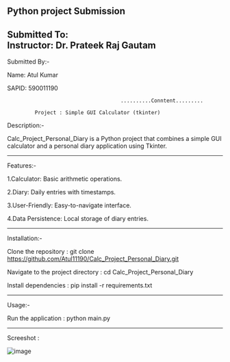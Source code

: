  Python  project Submission
 --------------------------
 Submitted To:                                                             
 Instructor: Dr. Prateek Raj Gautam
 ----------------------------------
 Submitted By:-
 
 Name: Atul Kumar
 
 SAPID: 590011190

                                         ..........Conntent.........

             Project : Simple GUI Calculator (tkinter)



Description:-

Calc_Project_Personal_Diary is a Python project that combines a simple GUI calculator and a personal diary application using Tkinter.
_____________________________________________________________________________________________________________________________________


Features:-

   1.Calculator: Basic arithmetic operations.

   2.Diary: Daily entries with timestamps.

   3.User-Friendly: Easy-to-navigate interface.

   4.Data Persistence: Local storage of diary entries.
______________________________________________________
Installation:-

Clone the repository :  git clone https://github.com/Atul11190/Calc_Project_Personal_Diary.git

Navigate to the project directory :  cd Calc_Project_Personal_Diary

Install dependencies :  pip install -r requirements.txt
______________________________________________________________________________________________

Usage:-

Run the application : python main.py
______________________________________________________________________________________________

Screeshot : 

   ![image](https://github.com/user-attachments/assets/8b6cf709-83c4-44da-8043-1b469d9f0700)


